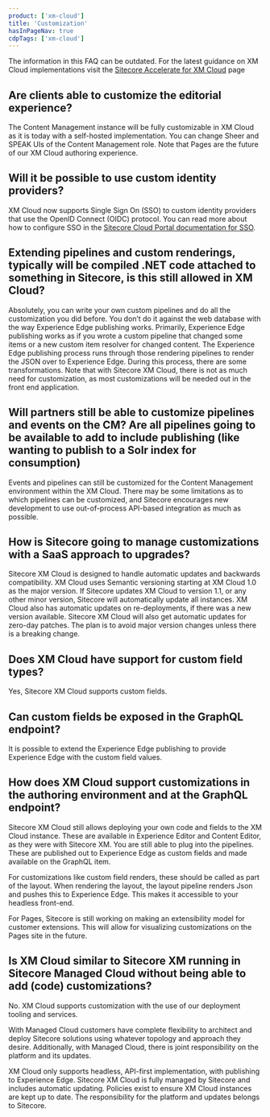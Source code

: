 ```yaml
---
product: ['xm-cloud']
title: 'Customization'
hasInPageNav: true
cdpTags: ['xm-cloud']
---
```

<Alert status="info">
  <AlertIcon />
    The information in this FAQ can be outdated. For the latest guidance on XM Cloud implementations visit the <a href="/learn/accelerate/xm-cloud">Sitecore Accelerate for XM Cloud</a> page
</Alert>

## Are clients able to customize the editorial experience?

The Content Management instance will be fully customizable in XM Cloud as it is today with a self-hosted implementation. You can change Sheer and SPEAK UIs of the Content Management role. Note that Pages are the future of our XM Cloud authoring experience.

## Will it be possible to use custom identity providers?

XM Cloud now supports Single Sign On (SSO) to custom identity providers that use the OpenID Connect (OIDC) protocol. You can read more about how to configure SSO in the [Sitecore Cloud Portal documentation for SSO](https://doc.sitecore.com/portal/en/developers/sitecore-cloud-portal/single-sign-on--sso-.html).

## Extending pipelines and custom renderings, typically will be compiled .NET code attached to something in Sitecore, is this still allowed in XM Cloud?

Absolutely, you can write your own custom pipelines and do all the customization you did before. You don’t do it against the web database with the way Experience Edge publishing works. Primarily, Experience Edge publishing works as if you wrote a custom pipeline that changed some items or a new custom item resolver for changed content. The Experience Edge publishing process runs through those rendering pipelines to render the JSON over to Experience Edge. During this process, there are some transformations. Note that with Sitecore XM Cloud, there is not as much need for customization, as most customizations will be needed out in the front end application.

## Will partners still be able to customize pipelines and events on the CM? Are all pipelines going to be available to add to include publishing (like wanting to publish to a Solr index for consumption)

Events and pipelines can still be customized for the Content Management environment within the XM Cloud. There may be some limitations as to which pipelines can be customized, and Sitecore encourages new development to use out-of-process API-based integration as much as possible.

## How is Sitecore going to manage customizations with a SaaS approach to upgrades?

Sitecore XM Cloud is designed to handle automatic updates and backwards compatibility. XM Cloud uses Semantic versioning starting at XM Cloud 1.0 as the major version. If Sitecore updates XM Cloud to version 1.1, or any other minor version, Sitecore will automatically update all instances. XM Cloud also has automatic updates on re-deployments, if there was a new version available. Sitecore XM Cloud will also get automatic updates for zero-day patches. The plan is to avoid major version changes unless there is a breaking change.

## Does XM Cloud have support for custom field types?

Yes, Sitecore XM Cloud supports custom fields.

## Can custom fields be exposed in the GraphQL endpoint?

It is possible to extend the Experience Edge publishing to provide Experience Edge with the custom field values.

## How does XM Cloud support customizations in the authoring environment and at the GraphQL endpoint?

Sitecore XM Cloud still allows deploying your own code and fields to the XM Cloud instance. These are available in Experience Editor and Content Editor, as they were with Sitecore XM. You are still able to plug into the pipelines. These are published out to Experience Edge as custom fields and made available on the GraphQL item.

For customizations like custom field renders, these should be called as part of the layout. When rendering the layout, the layout pipeline renders Json and pushes this to Experience Edge. This makes it accessible to your headless front-end.

For Pages, Sitecore is still working on making an extensibility model for customer extensions. This will allow for visualizing customizations on the Pages site in the future.

## Is XM Cloud similar to Sitecore XM running in Sitecore Managed Cloud without being able to add (code) customizations?

No. XM Cloud supports customization with the use of our deployment tooling and services.

With Managed Cloud customers have complete flexibility to architect and deploy Sitecore solutions using whatever topology and approach they desire. Additionally, with Managed Cloud, there is joint responsibility on the platform and its updates.

XM Cloud only supports headless, API-first implementation, with publishing to Experience Edge. Sitecore XM Cloud is fully managed by Sitecore and includes automatic updating. Policies exist to ensure XM Cloud instances are kept up to date. The responsibility for the platform and updates belongs to Sitecore.
